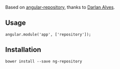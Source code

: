 Based on [angular-repository](https://github.com/darlanalves/angular-repository), thanks to [Darlan Alves](https://github.com/darlanalves).

## Usage
```
angular.module('app', ['repository']);
```

## Installation
```
bower install --save ng-repository
```